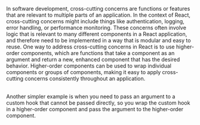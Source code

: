 In software development, cross-cutting concerns are functions or features that are relevant to multiple parts of an application. In the context of React, cross-cutting concerns might include things like authentication, logging, error handling, or performance monitoring. These concerns often involve logic that is relevant to many different components in a React application, and therefore need to be implemented in a way that is modular and easy to reuse. One way to address cross-cutting concerns in React is to use higher-order components, which are functions that take a component as an argument and return a new, enhanced component that has the desired behavior. Higher-order components can be used to wrap individual components or groups of components, making it easy to apply cross-cutting concerns consistently throughout an application.

<br/>
Another simpler example is when you need to pass an argument to a custom hook that cannot be passed directly, so you wrap the custom hook in a higher-order component and pass the argument to the higher-order component.
